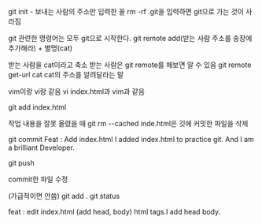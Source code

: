 
git init - 보내는 사람의 주소만 입력한 꼴
rm -rf .git을 입력하면 git으로 가는 것이 사라짐

git 관련한 명령어는 모두 git으로 시작한다.
git remote add(받는 사람 주소를 송장에 추가해라) + 별명(cat)

받는 사람을 cat이라고 축소
받는 사람은 git remote를 해보면 알 수 있음
git remote get-url cat cat의 주소를 알려달라는 말

vim이랑 vi랑 같음
vi index.html과 vim과 같음

git add index.html

작업 내용을 잘못 올렸을 때
git rm --cached inde.html은 깃에 커밋한 파일을 삭제


git commit
Feat : Add index.html
I added index.html to practice git.
And I am a brilliant Developer.

git push


commit한 파일 수정

(가급적이면 안씀)
git add .
git status

feat : edit index.html (add head, body)
html tags.I add head body.

